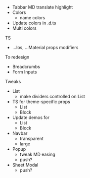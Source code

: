 - Tabbar MD translate highlight
- Colors
  - name colors
- Update colors in .d.ts
- Multi colors

TS

- ...Ios, ...Material props modifiers

To redesign

- Breadcrumbs
- Form Inputs

Tweaks

- List
  - make dividers controlled on List
- TS for theme-specific props
  - List
  - Block
- Update demos for
  - List
  - Block
- Navbar
  - transparent
  - large
- Popup
  - tweak MD easing
  - push?
- Sheet Modal
  - push?
